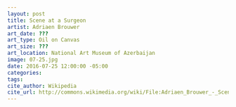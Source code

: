 ```yaml
---
layout: post
title: Scene at a Surgeon
artist: Adriaen Brouwer
art_date: ???
art_type: Oil on Canvas
art_size: ???
art_location: National Art Museum of Azerbaijan
image: 07-25.jpg
date: 2016-07-25 12:00:00 -05:00
categories:
tags:
cite_author: Wikipedia
cite_url: http://commons.wikimedia.org/wiki/File:Adriaen_Brouwer_-_Scene_at_a_surgeon.jpg
---
```

